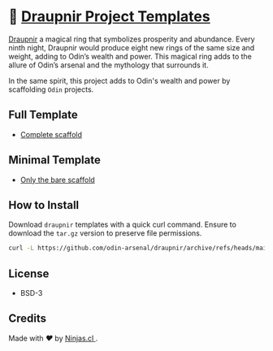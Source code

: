 # 💍  [Draupnir Project Templates](https://github.com/odin-arsenal/draupnir)

[Draupnir](https://github.com/odin-arsenal/draupnir) a magical ring that symbolizes prosperity and abundance. Every ninth night, Draupnir would produce eight new rings of the same size and weight, adding to Odin’s wealth and power. This magical ring adds to the allure of Odin’s arsenal and the mythology that surrounds it.

In the same spirit, this project adds to Odin's wealth and power by scaffolding `Odin` projects.

## Full Template

- [Complete scaffold](full-template)

## Minimal Template

- [Only the bare scaffold](minimal-template)

## How to Install

Download `draupnir` templates with a quick curl command.
Ensure to download the `tar.gz` version to preserve file permissions.

```sh
curl -L https://github.com/odin-arsenal/draupnir/archive/refs/heads/main.tar.gz -o templates.tar.gz
```

## License

- BSD-3

## Credits

<p>
  Made with <i class="fa fa-heart">&#9829;</i> by
  <a href="https://ninjas.cl">
    Ninjas.cl
  </a>.
</p>